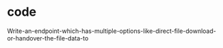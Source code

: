 # code
Write-an-endpoint-which-has-multiple-options-like-direct-file-download-or-handover-the-file-data-to
